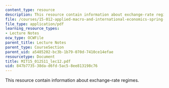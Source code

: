 ```yaml
---
content_type: resource
description: This resource contain information about exchange-rate regimes.
file: /courses/15-012-applied-macro-and-international-economics-spring-2011/847b773538dad6fd5ac58ee813198c76_MIT15_012S11_lec12.pdf
file_type: application/pdf
learning_resource_types:
- Lecture Notes
ocw_type: OCWFile
parent_title: Lecture Notes
parent_type: CourseSection
parent_uid: a5485202-bc3b-1b79-070d-7410ce14efae
resourcetype: Document
title: MIT15_012S11_lec12.pdf
uid: 847b7735-38da-d6fd-5ac5-8ee813198c76
---
```

This resource contain information about exchange-rate regimes.

